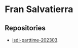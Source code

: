 # Fran Salvatierra

## Repositories

- [isdi-parttime-202303](https://github.com/Ridie-Kings/isdi-parttime-202303).